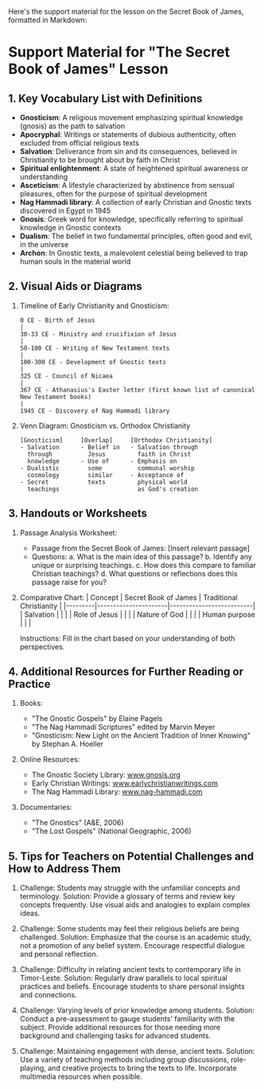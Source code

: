 Here's the support material for the lesson on the Secret Book of James, formatted in Markdown:

# Support Material for "The Secret Book of James" Lesson

## 1. Key Vocabulary List with Definitions

- **Gnosticism**: A religious movement emphasizing spiritual knowledge (gnosis) as the path to salvation
- **Apocryphal**: Writings or statements of dubious authenticity, often excluded from official religious texts
- **Salvation**: Deliverance from sin and its consequences, believed in Christianity to be brought about by faith in Christ
- **Spiritual enlightenment**: A state of heightened spiritual awareness or understanding
- **Asceticism**: A lifestyle characterized by abstinence from sensual pleasures, often for the purpose of spiritual development
- **Nag Hammadi library**: A collection of early Christian and Gnostic texts discovered in Egypt in 1945
- **Gnosis**: Greek word for knowledge, specifically referring to spiritual knowledge in Gnostic contexts
- **Dualism**: The belief in two fundamental principles, often good and evil, in the universe
- **Archon**: In Gnostic texts, a malevolent celestial being believed to trap human souls in the material world

## 2. Visual Aids or Diagrams

1. Timeline of Early Christianity and Gnosticism:
   ```
   0 CE - Birth of Jesus
   |
   30-33 CE - Ministry and crucifixion of Jesus
   |
   50-100 CE - Writing of New Testament texts
   |
   100-300 CE - Development of Gnostic texts
   |
   325 CE - Council of Nicaea
   |
   367 CE - Athanasius's Easter letter (first known list of canonical New Testament books)
   |
   1945 CE - Discovery of Nag Hammadi library
   ```

2. Venn Diagram: Gnosticism vs. Orthodox Christianity
   ```
   [Gnosticism]     [Overlap]     [Orthodox Christianity]
   - Salvation      - Belief in   - Salvation through
     through          Jesus         faith in Christ
     knowledge      - Use of      - Emphasis on
   - Dualistic        some          communal worship
     cosmology        similar     - Acceptance of
   - Secret           texts         physical world
     teachings                      as God's creation
   ```

## 3. Handouts or Worksheets

1. Passage Analysis Worksheet:
   - Passage from the Secret Book of James: [Insert relevant passage]
   - Questions:
     a. What is the main idea of this passage?
     b. Identify any unique or surprising teachings.
     c. How does this compare to familiar Christian teachings?
     d. What questions or reflections does this passage raise for you?

2. Comparative Chart:
   | Concept | Secret Book of James | Traditional Christianity |
   |---------|----------------------|--------------------------|
   | Salvation | | |
   | Role of Jesus | | |
   | Nature of God | | |
   | Human purpose | | |

   Instructions: Fill in the chart based on your understanding of both perspectives.

## 4. Additional Resources for Further Reading or Practice

1. Books:
   - "The Gnostic Gospels" by Elaine Pagels
   - "The Nag Hammadi Scriptures" edited by Marvin Meyer
   - "Gnosticism: New Light on the Ancient Tradition of Inner Knowing" by Stephan A. Hoeller

2. Online Resources:
   - The Gnostic Society Library: www.gnosis.org
   - Early Christian Writings: www.earlychristianwritings.com
   - The Nag Hammadi Library: www.nag-hammadi.com

3. Documentaries:
   - "The Gnostics" (A&E, 2006)
   - "The Lost Gospels" (National Geographic, 2006)

## 5. Tips for Teachers on Potential Challenges and How to Address Them

1. Challenge: Students may struggle with the unfamiliar concepts and terminology.
   Solution: Provide a glossary of terms and review key concepts frequently. Use visual aids and analogies to explain complex ideas.

2. Challenge: Some students may feel their religious beliefs are being challenged.
   Solution: Emphasize that the course is an academic study, not a promotion of any belief system. Encourage respectful dialogue and personal reflection.

3. Challenge: Difficulty in relating ancient texts to contemporary life in Timor-Leste.
   Solution: Regularly draw parallels to local spiritual practices and beliefs. Encourage students to share personal insights and connections.

4. Challenge: Varying levels of prior knowledge among students.
   Solution: Conduct a pre-assessment to gauge students' familiarity with the subject. Provide additional resources for those needing more background and challenging tasks for advanced students.

5. Challenge: Maintaining engagement with dense, ancient texts.
   Solution: Use a variety of teaching methods including group discussions, role-playing, and creative projects to bring the texts to life. Incorporate multimedia resources when possible.